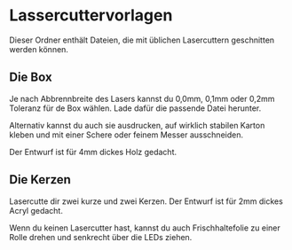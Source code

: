 # Lassercuttervorlagen

Dieser Ordner enthält Dateien, die mit üblichen Lasercuttern geschnitten werden können.

## Die Box

Je nach Abbrennbreite des Lasers kannst du 0,0mm, 0,1mm oder 0,2mm Toleranz für de Box wählen.
Lade dafür die passende Datei herunter.

Alternativ kannst du auch sie ausdrucken, auf wirklich stabilen Karton kleben und mit einer Schere oder feinem Messer ausschneiden.

Der Entwurf ist für 4mm dickes Holz gedacht.

## Die Kerzen

Lasercutte dir zwei kurze und zwei Kerzen.
Der Entwurf ist für 2mm dickes Acryl gedacht.

Wenn du keinen Lasercutter hast, kannst du auch Frischhaltefolie zu einer Rolle drehen und senkrecht über die LEDs ziehen.

